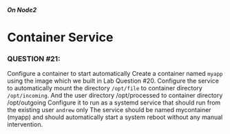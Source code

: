 ***On Node2***
# Container Service

### QUESTION #21: 
Configure a container to start automatically 
Create a container named ```myapp``` using the image which we built in Lab Question #20. 
Configure the service to automatically mount the directory ```/opt/file``` to container directory ```/opt/incoming```. 
And the user directory /opt/processed to container directory /opt/outgoing 
Configure it to run as a systemd service that should run from the existing user ```andrew``` only 
The service should be named mycontainer (myapp) and should automatically start a system reboot without any manual intervention. 
